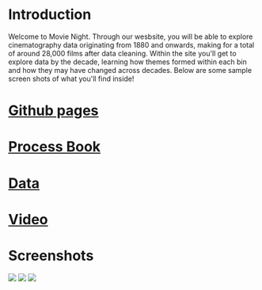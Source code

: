 # Introduction

Welcome to Movie Night.
Through our wesbsite, you will be able to explore cinematography data originating from 1880 and onwards, making for a total of around 28,000 films after data cleaning. Within the site you'll get to explore data by the decade, learning how themes formed within each bin and how they may have changed across decades. Below are some sample screen shots of what you'll find inside!

# [Github pages](https://dfontana.github.io/DataVisFinal/)
# [Process Book](docs/Process_Book.pdf)
# [Data](https://www.kaggle.com/rounakbanik/the-movies-dataset)
# [Video](https://youtu.be/J7GKU_4xL7w)
# Screenshots
![](data/img/Intro.PNG)
![](data/img/vis.PNG)
![](data/img/conclusion.PNG)
